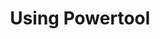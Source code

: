 ---
title: "Using Powertool"
weight: 250
# bookFlatSection: false
# bookToc: true
# bookHidden: false
# bookCollapseSection: false
# bookComments: false
# bookSearchExclude: false
---